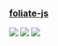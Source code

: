 ### [foliate-js](https://github.com/johnfactotum/foliate-js)

![](https://img.shields.io/github/license/johnfactotum/foliate-js?style=flat-square) ![](https://img.shields.io/github/last-commit/scillidan/foliate-js/main?label=last%20commit%20(fork)&style=flat-square) ![](https://img.shields.io/badge/Vercel-black?style=flat&logo=Vercel&logoColor=white)
